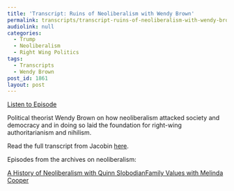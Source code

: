 ```yaml
---
title: 'Transcript: Ruins of Neoliberalism with Wendy Brown'
permalink: transcripts/transcript-ruins-of-neoliberalism-with-wendy-brown/
audiolink: null
categories:
  - Trump
  - Neoliberalism
  - Right Wing Politics
tags:
  - Transcripts
  - Wendy Brown
post_id: 1861
layout: post
---
```


[Listen to Episode](https://www.thedigradio.com/podcast/ruins-of-neoliberalism-with-wendy-brown/)

Political theorist Wendy Brown on how neoliberalism attacked society and democracy and in doing so laid the foundation for right-wing authoritarianism and nihilism.

Read the full transcript from Jacobin
[here](https://jacobinmag.com/2020/12/neoliberalism-wendy-brown-interview-nihilism-political-theory). 

Episodes from the archives on neoliberalism:

[A History of Neoliberalism with Quinn Slobodian](https://www.thedigradio.com/podcast/a-history-of-neoliberalism-with-quinn-slobodian/)[Family Values with Melinda Cooper](https://www.thedigradio.com/podcast/family-values-with-melinda-cooper/)
